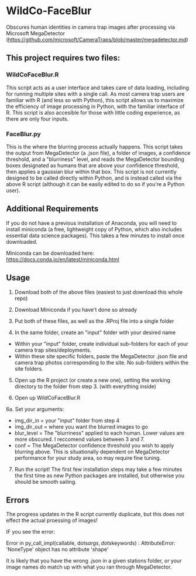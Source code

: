 # WildCo-FaceBlur
Obscures human identities in camera trap images after processing via Microsoft MegaDetector (https://github.com/microsoft/CameraTraps/blob/master/megadetector.md)

## This project requires two files:
### WildCoFaceBlur.R
This script acts as a user interface and takes care of data loading, including for running multiple sites with a single call. As most camera trap users are familiar with R (and less so with Python), this script allows us to maximize the efficiency of image processing in Python, with the familiar interface of R. This script is also accesible for those with little coding experience, as there are only four inputs. 

### FaceBlur.py
This is the where the blurring process actually happens. This script takes the output from MegaDetector (a .json file), a folder of images, a confidence threshold, and a "blurriness" level, and reads the MegaDetector bounding boxes designated as humans that are above your confidence threshold, then applies a gaussian blur within that box. This script is not currently designed to be called directly within Python, and is instead called via the above R script (although it can be easily edited to do so if you're a Python user). 

## Additional Requirements
If you do not have a previous installation of Anaconda, you will need to install miniconda (a free, lightweight copy of Python, which also includes essential data science packages). This takes a few minutes to install once downloaded. 

Miniconda can be downloaded here: https://docs.conda.io/en/latest/miniconda.html

## Usage
1. Download both of the above files (easiest to just download this whole repo)

2. Download Miniconda if you have't done so already

3. Put both of these files, as well as the .RProj file into a single folder 

4. In the same folder, create an "input" folder with your desired name
* Within your "input" folder, create individual sub-folders for each of your camera trap sites/deployments. 
* Within these site specific folders, paste the MegaDetector .json file and camera trap photos corresponding to the site. No sub-folders within the site folders. 
  
5. Open up the R project (or create a new one), setting the working directory to the folder from step 3. (with everything inside)

6. Open up WildCoFaceBlur.R 

6a. Set your arguments:
* img_dir_in = your "input" folder from step 4
* img_dir_out = where you want the blurred images to go
* blur_level = The "blurriness" applied to each human. Lower values are more obscured. I reccomend values between 3 and 7. 
* conf = The MegaDetector confidence threshold you wish to apply blurring above. This is situationally dependent on MegaDetector performance for your study area, so may     require fine tuning. 
    
7. Run the script! The first few installation steps may take a few minutes the first time as new Python packages are installed, but otherwise you should be smooth sailing. 

## Errors

The progress updates in the R script currently duplicate, but this does not effect the actual proessing of images!

IF you see the error: 

 Error in py_call_impl(callable, dots$args, dots$keywords) : 
  AttributeError: 'NoneType' object has no attribute 'shape' 
  
It is likely that you have the wrong .json in a given stations folder, or your image names do match up with what you ran through MegaDetector. 


